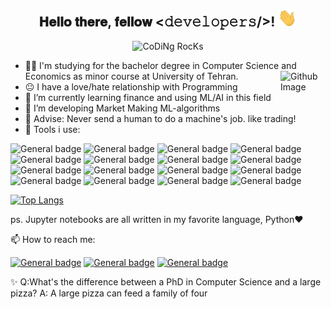<div align="center">
<h2> 𝐇𝐞𝐥𝐥𝐨 𝐭𝐡𝐞𝐫𝐞, 𝐟𝐞𝐥𝐥𝐨𝐰 <𝚍𝚎𝚟𝚎𝚕𝚘𝚙𝚎𝚛𝚜/>! <img src="https://github.com/ABSphreak/ABSphreak/blob/master/gifs/Hi.gif" width="30"></h2>
</div>

<div align="center" width="50">
<img src="https://github.com/SP-XD/SP-XD/blob/main/images/dev-working_rounded.gif?raw=true" href="https://github.com/sp-xd" alt="CoDiNg RocKs"  width="60%"/><br> 
</div>




- 👨‍🎓  I'm studying for the bachelor degree in Computer Science and Economics as minor course at University of Tehran.
<img width="15%" align="right" alt="Github Image" src="https://github.com/SP-XD/SP-XD/blob/main/images/linux_rounded.gif?raw=true" /><br>
- 😐 I have a love/hate relationship with Programming
- 🌱 I’m currently learning finance and using ML/AI in this field
- 🔭 I’m developing Market Making ML-algorithms
- :seedling: Advise: Never send a human to do a machine's job. like trading!
- :wrench: Tools i use: 

![General badge](https://img.shields.io/badge/Python-FFD43B?style=for-the-badge&logo=python&logoColor=blue)
![General badge](https://img.shields.io/badge/C%2B%2B-00599C?style=for-the-badge&logo=c%2B%2B&logoColor=white)
![General badge](https://img.shields.io/badge/C%23-239120?style=for-the-badge&logo=c-sharp&logoColor=white)
![General badge](https://img.shields.io/badge/R-276DC3?style=for-the-badge&logo=r&logoColor=white)
![General badge](https://img.shields.io/badge/Dart-0175C2?style=for-the-badge&logo=dart&logoColor=white)
![General badge](https://img.shields.io/badge/Pandas-2C2D72?style=for-the-badge&logo=pandas&logoColor=white)
![General badge](https://img.shields.io/badge/TensorFlow-FF6F00?style=for-the-badge&logo=TensorFlow&logoColor=white)
![General badge](https://img.shields.io/badge/PostgreSQL-316192?style=for-the-badge&logo=postgresql&logoColor=white)
![General badge](https://img.shields.io/badge/scikit_learn-F7931E?style=for-the-badge&logo=scikit-learn&logoColor=white)
![General badge](https://img.shields.io/badge/-Unreal%20Engine-313131?style=for-the-badge&logo=unreal-engine&logoColor=white)
![General badge](https://img.shields.io/badge/LaTeX-47A141?style=for-the-badge&logo=LaTeX&logoColor=white)
![General badge](https://img.shields.io/badge/Prezi-3181FF?style=for-the-badge&logo=prezi&logoColor=white)
![General badge](https://img.shields.io/badge/Adobe%20Photoshop-31A8FF?style=for-the-badge&logo=Adobe%20Photoshop&logoColor=black)
![General badge](https://img.shields.io/badge/Adobe%20Premiere%20Pro-9999FF?style=for-the-badge&logo=Adobe%20Premiere%20Pro&logoColor=white)
![General badge](https://img.shields.io/badge/Figma-F24E1E?style=for-the-badge&logo=figma&logoColor=white)
![General badge](https://img.shields.io/badge/Microsoft_Excel-217346?style=for-the-badge&logo=microsoft-excel&logoColor=white)

[![Top Langs](https://github-readme-stats.vercel.app/api/top-langs/?username=mahyarmohammadimatin)](https://github.com/anuraghazra/github-readme-stats)

ps. Jupyter notebooks are all written in my favorite language, Python:heart:

📫 How to reach me: 

 [![General badge](https://img.shields.io/badge/Gmail-D14836?style=for-the-badge&logo=gmail&logoColor=white)](mailto:mahyarmohammadimatin@gmail.com)
 [![General badge](https://img.shields.io/badge/LinkedIn-0077B5?style=for-the-badge&logo=linkedin&logoColor=white)](https://www.linkedin.com/in/mahyar-mohammadi-4b24751a6/)
 [![General badge](https://img.shields.io/badge/Telegram-2CA5E0?style=for-the-badge&logo=telegram&logoColor=white)](https://t.me/mahyar_mooh)
 
:sparkles: Q:What's the difference between a PhD in Computer Science and a large pizza? A: A large pizza can feed a family of four
<br>
 
